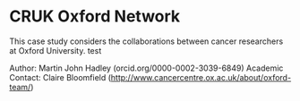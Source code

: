 # CRUK Oxford Network

This case study considers the collaborations between cancer researchers at Oxford University. test

Author: Martin John Hadley (orcid.org/0000-0002-3039-6849)
Academic Contact: Claire Bloomfield (http://www.cancercentre.ox.ac.uk/about/oxford-team/)